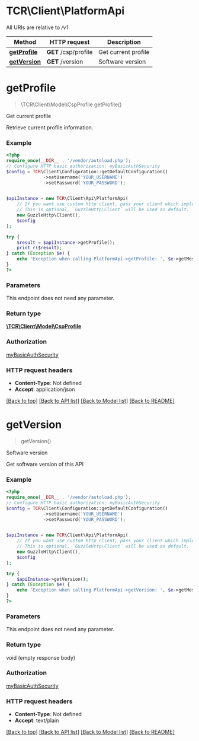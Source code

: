 # TCR\Client\PlatformApi

All URIs are relative to */v1*

Method | HTTP request | Description
------------- | ------------- | -------------
[**getProfile**](PlatformApi.md#getprofile) | **GET** /csp/profile | Get current profile
[**getVersion**](PlatformApi.md#getversion) | **GET** /version | Software version

# **getProfile**
> \TCR\Client\Model\CspProfile getProfile()

Get current profile

Retrieve current profile information.

### Example
```php
<?php
require_once(__DIR__ . '/vendor/autoload.php');
// Configure HTTP basic authorization: myBasicAuthSecurity
$config = TCR\Client\Configuration::getDefaultConfiguration()
              ->setUsername('YOUR_USERNAME')
              ->setPassword('YOUR_PASSWORD');


$apiInstance = new TCR\Client\Api\PlatformApi(
    // If you want use custom http client, pass your client which implements `GuzzleHttp\ClientInterface`.
    // This is optional, `GuzzleHttp\Client` will be used as default.
    new GuzzleHttp\Client(),
    $config
);

try {
    $result = $apiInstance->getProfile();
    print_r($result);
} catch (Exception $e) {
    echo 'Exception when calling PlatformApi->getProfile: ', $e->getMessage(), PHP_EOL;
}
?>
```

### Parameters
This endpoint does not need any parameter.

### Return type

[**\TCR\Client\Model\CspProfile**](../Model/CspProfile.md)

### Authorization

[myBasicAuthSecurity](../../README.md#myBasicAuthSecurity)

### HTTP request headers

 - **Content-Type**: Not defined
 - **Accept**: application/json

[[Back to top]](#) [[Back to API list]](../../README.md#documentation-for-api-endpoints) [[Back to Model list]](../../README.md#documentation-for-models) [[Back to README]](../../README.md)

# **getVersion**
> getVersion()

Software version

Get software version of this API

### Example
```php
<?php
require_once(__DIR__ . '/vendor/autoload.php');
// Configure HTTP basic authorization: myBasicAuthSecurity
$config = TCR\Client\Configuration::getDefaultConfiguration()
              ->setUsername('YOUR_USERNAME')
              ->setPassword('YOUR_PASSWORD');


$apiInstance = new TCR\Client\Api\PlatformApi(
    // If you want use custom http client, pass your client which implements `GuzzleHttp\ClientInterface`.
    // This is optional, `GuzzleHttp\Client` will be used as default.
    new GuzzleHttp\Client(),
    $config
);

try {
    $apiInstance->getVersion();
} catch (Exception $e) {
    echo 'Exception when calling PlatformApi->getVersion: ', $e->getMessage(), PHP_EOL;
}
?>
```

### Parameters
This endpoint does not need any parameter.

### Return type

void (empty response body)

### Authorization

[myBasicAuthSecurity](../../README.md#myBasicAuthSecurity)

### HTTP request headers

 - **Content-Type**: Not defined
 - **Accept**: text/plain

[[Back to top]](#) [[Back to API list]](../../README.md#documentation-for-api-endpoints) [[Back to Model list]](../../README.md#documentation-for-models) [[Back to README]](../../README.md)

